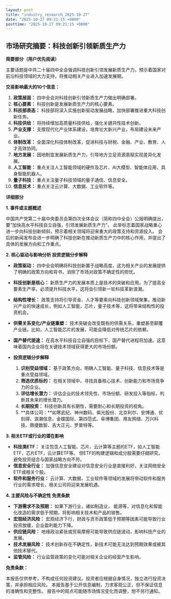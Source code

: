 ```yaml
---
layout: post
title: "industry_research_2025-10-27"
date: "2025-10-27 09:21:15 +0800"
posttime: "2025-10-27 09:21:15 +0800"
---
```


## 市场研究摘要：科技创新引领新质生产力

**简要部分（用户优先阅读）**

主要话题是中共二十届四中全会强调科技创新引领发展新质生产力，预示着国家对前沿科技领域的大力支持，将推动相关产业进入加速发展期。

**交易影响最大的10个信息：**

1.  **政策层面：** 四中全会对科技创新引领新质生产力做出明确部署。
2.  **核心要素：** 科技创新是发展新质生产力的核心要素。
3.  **科技部表态：** 科技部将深入实施创新驱动发展战略，加快部署推进重大科技创新任务。
4.  **科技供给：** 将持续增加高质量科技供给，强化关键共性技术创新。
5.  **产业支撑：** 支撑现代化产业体系建设，培育壮大新兴产业，布局建设未来产业。
6.  **体制改革：** 全面深化科技体制改革，促进科技与财税、金融、产业、教育、人才高效协同。
7.  **地方发展：** 因地制宜发展新质生产力，引导地方立足资源禀赋实现差异化发展。
8.  **人工智能：** 重点关注人工智能领域的硬件及芯片、AI大模型、智能体应用、具身智能机器人。
9.  **量子科技：** 重点关注量子科技领域的量子通信、信息安全。
10. **信息技术：** 重点关注云计算、大数据、工业软件等。

**详细部分**

**1. 事件或主题概述**

中国共产党第二十届中央委员会第四次全体会议（简称四中全会）公报明确提出，要“加快高水平科技自立自强，引领发展新质生产力”。 此举标志着国家战略重心进一步向科技创新倾斜，预示着相关领域将迎来重大的政策支持和资源投入。 会后的新闻发布会进一步明确了科技创新在推动新质生产力中的核心作用，并提出了具体的发展方向和工作重点。

**2. 核心驱动与影响分析 投资逻辑分步解释**

*   **政策驱动：** 四中全会明确将科技创新置于战略高度，这为相关产业的发展提供了明确的政策方向和背书，消除了市场对政策不确定性的担忧。
*   **科技创新是核心：** 新质生产力的发展本质上是技术的突破和应用。为了提高全要素生产率，必须提升科技水平，这将会引领新一轮科技革新浪潮。
*   **结构性增长：** 政策支持将引导资金、人才等要素向科技创新领域聚集，推动新兴产业的快速成长，例如人工智能，芯片，量子技术等，这将带来结构性的投资机会。
*   **供需关系变化/产业链重塑：** 技术突破会改变既有的供需关系，重塑甚至颠覆产业链。比如，人工智能芯片的发展，可能会降低对传统芯片的依赖。
*   **国产替代提速：**  在高水平科技自立自强的目标下，国产替代进程将加速。这意味着国内企业将在关键技术领域获得更大的市场份额。
*   **投资逻辑分步解释**

    1.  **识别受益领域：** 基于政策方向，明确人工智能、量子科技、信息技术等是重点受益领域。
    2.  **筛选优质标的：** 在相关领域中，寻找具备核心技术、创新能力和市场竞争力的企业。
    3.  **评估增长潜力：** 评估企业的技术领先性、市场份额、研发投入等指标，判断其未来的增长潜力。
    4.  **长期投资：** 科技创新具有长期性，需要耐心和长期投资的视角。
    5. **具体公司：**如寒武纪、神州数码、紫光股份、北京利尔、安博通、优刻得、浪潮信息、金蝶国际、第四范式、阜博集团、用友网络、万兴科技、鼎捷数智、吉大正元、罗普特等。

**3. 相关ETF或行业的潜在影响**

*   **科技类ETF：** 关注包含人工智能、芯片、云计算等主题的ETF，如人工智能ETF，芯片ETF，云计算ETF等。 但ETF的构建逻辑和成分股需要仔细研究，避免投资组合与国家战略方向不符。
*   **信息安全行业：** 加强信息安全建设对信息安全行业是直接利好，关注网络安全ETF或相关个股。
*   **软件和服务行业：** 云计算、大数据、工业软件等领域的发展将带动软件和服务行业的需求增长，相关公司将迎来发展机遇。

**4. 主要风险与不确定性 免责条款**

*   **下游需求不及预期：** 如果下游行业，诸如制造业， 能源等，对信息化和智能化改造的需求低于预期，将影响相关技术和产品的销售。
*   **宏观经济风险：** 宏观经济下行，财政与货币政策低于预期等因素可能导致行业投资放缓，企业盈利能力下降。
*   **供应链风险：** 地缘政治紧张或贸易摩擦可能导致供应链波动，影响科技产业的发展。
*   **技术发展风险：** 技术创新存在不确定性，新技术可能无法达到预期效果或被其他技术替代。
*   **监管风险：** 行业监管政策的变化可能对相关企业的经营产生影响。

**免责条款：**

本报告仅供参考，不构成任何投资建议。投资者应根据自身情况，独立进行投资决策，并承担相应风险。 本报告基于公开信息编制，力求客观公正，但不保证信息的准确性和完整性。 报告中的观点可能随市场情况变化而调整，恕不另行通知。